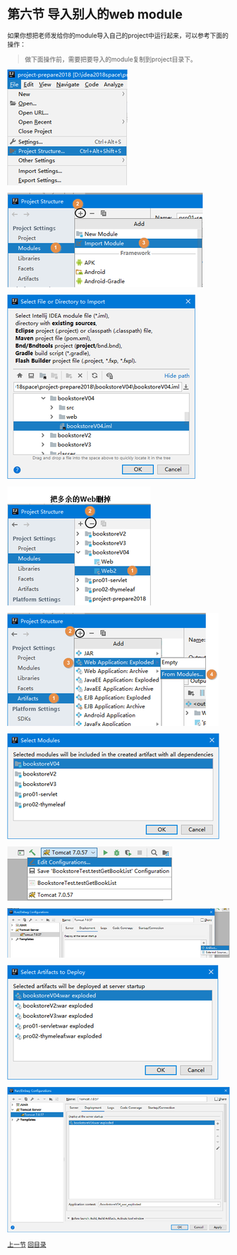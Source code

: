 # 第六节 导入别人的web module

如果你想把老师发给你的module导入自己的project中运行起来，可以参考下面的操作：

> 做下面操作前，需要把要导入的module复制到project目录下。

![images](images/img049.png)

![images](images/img050.png)

![images](images/img051.png)

![images](images/img052.png)

![images](images/img053.png)

![images](images/img054.png)

![images](images/img055.png)

![images](images/img056.png)

![images](images/img057.png)

![images](images/img058.png)

[上一节](verse05.html) [回目录](index.html)